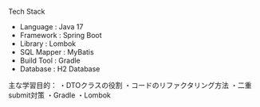 Tech Stack  
- Language     : Java 17  
- Framework    : Spring Boot  
- Library      : Lombok  
- SQL Mapper   : MyBatis  
- Build Tool   : Gradle  
- Database     : H2 Database  


主な学習目的：
・DTOクラスの役割
・コードのリファクタリング方法
・二重submit対策
・Gradle
・Lombok
